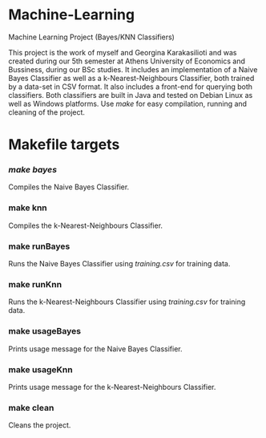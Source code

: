# Machine-Learning
Machine Learning Project (Bayes/KNN Classifiers)

This project is the work of myself and Georgina Karakasilioti and was created during our 5th semester at Athens University of Economics and Bussiness, during our BSc studies. It includes an implementation of a Naive Bayes Classifier as well as a k-Nearest-Neighbours Classifier, both trained by a data-set in CSV format. It also includes a front-end for querying both classifiers. Both classifiers are built in Java and tested on Debian Linux as well as Windows platforms. Use *make* for easy compilation, running and cleaning of the project. 

# Makefile targets

### *make bayes*
Compiles the Naive Bayes Classifier.

### make knn
Compiles the k-Nearest-Neighbours Classifier.

### make runBayes
Runs the Naive Bayes Classifier using *training.csv* for training data.

### make runKnn
Runs the k-Nearest-Neighbours Classifier using *training.csv* for training data.


### make usageBayes
Prints usage message for the Naive Bayes Classifier.

### make usageKnn
Prints usage message for the k-Nearest-Neighbours Classifier.

### make clean
Cleans the project.
